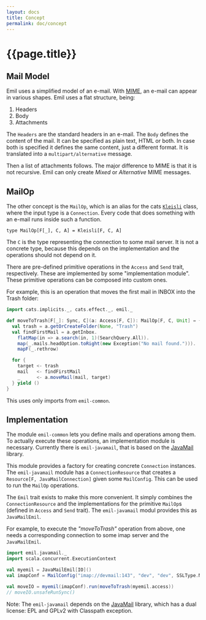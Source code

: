 ```yaml
---
layout: docs
title: Concept
permalink: doc/concept
---
```


# {{page.title}}

## Mail Model

Emil uses a simplified model of an e-mail. With
[MIME](https://en.wikipedia.org/wiki/MIME), an e-mail can appear in
various shapes. Emil uses a flat structure, being:

1. Headers
2. Body
3. Attachments

The `Headers` are the standard headers in an e-mail. The `Body`
defines the content of the mail. It can be specified as plain text,
HTML or both. In case both is specified it defines the same content,
just a different format. It is translated into a
`multipart/alternative` message.

Then a list of attachments follows. The major difference to MIME is
that it is not recursive. Emil can only create *Mixed* or
*Alternative* MIME messages.


## MailOp

The other concept is the `MailOp`, which is an alias for the cats
[`Kleisli`](https://typelevel.org/cats/datatypes/kleisli.html) class,
where the input type is a `Connection`. Every code that does something
with an e-mail runs inside such a function.

```
type MailOp[F[_], C, A] = Kleisli[F, C, A]
```

The `C` is the type representing the connection to some mail server.
It is not a concrete type, because this depends on the implementation
and the operations should not depend on it.

There are pre-defined primitive operations in the `Access` and `Send`
trait, respectively. These are implemented by some "implementation
module". These primitive operations can be composed into custom ones.

For example, this is an operation that moves the first mail in INBOX
into the Trash folder:

```scala mdoc
import cats.implicits._, cats.effect._, emil._

def moveToTrash[F[_]: Sync, C](a: Access[F, C]): MailOp[F, C, Unit] = {
  val trash = a.getOrCreateFolder(None, "Trash")
  val findFirstMail = a.getInbox.
    flatMap(in => a.search(in, 1)(SearchQuery.All)).
    map(_.mails.headOption.toRight(new Exception("No mail found."))).
    mapF(_.rethrow)

  for {
    target <- trash
    mail   <- findFirstMail
    _      <- a.moveMail(mail, target)
  } yield ()
}
```

This uses only imports from `emil-common`.


## Implementation

The module `emil-common` lets you define mails and operations among
them. To actually execute these operations, an implementation module
is necessary. Currently there is `emil-javamail`, that is based on the
[JavaMail](https://github.com/eclipse-ee4j/mail) library.

This module provides a factory for creating concrete `Connection`
instances. The `emil-javamail` module has a `ConnectionResource` that
creates a `Resource[F, JavaMailConnection]` given some
`MailConfig`. This can be used to run the `MailOp` operations.

The `Emil` trait exists to make this more convenient. It simply
combines the `ConnectionResource` and the implementations for the
primitive `MailOp`s (defined in `Access` and `Send` trait). The
`emil-javamail` modul provides this as `JavaMailEmil`.

For example, to execute the *"moveToTrash"* operation from above, one
needs a corresponding connection to some imap server and the
`JavaMailEmil`.

```scala mdoc
import emil.javamail._
import scala.concurrent.ExecutionContext

val myemil = JavaMailEmil[IO]()
val imapConf = MailConfig("imap://devmail:143", "dev", "dev", SSLType.NoEncryption)

val moveIO = myemil(imapConf).run(moveToTrash(myemil.access))
// moveIO.unsafeRunSync()
```

Note: The `emil-javamail` depends on the
[JavaMail](https://github.com/eclipse-ee4j/mail) library, which has a
dual license: EPL and GPLv2 with Classpath exception.
